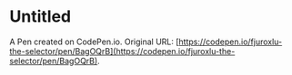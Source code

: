 # Untitled

A Pen created on CodePen.io. Original URL: [https://codepen.io/fjuroxlu-the-selector/pen/BagOQrB](https://codepen.io/fjuroxlu-the-selector/pen/BagOQrB).

